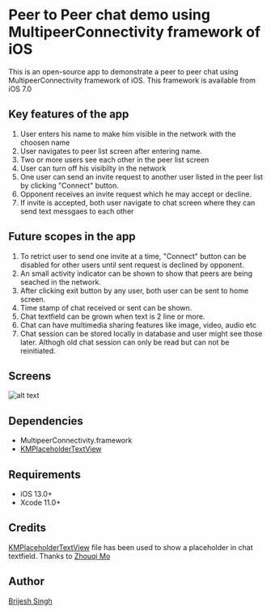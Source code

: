 Peer to Peer chat demo using MultipeerConnectivity framework of iOS
============

This is an open-source app to demonstrate a peer to peer chat using MultipeerConnectivity framework of iOS. This framework is available from iOS 7.0


## Key features of the app

1. User enters his name to make him visible in the network with the choosen name
2. User navigates to peer list screen after entering name.
3. Two or more users see each other in the peer list screen
4. User can turn off his visibilty in the network
5. One user can send an invite request to another user listed in the peer list by clicking "Connect" button.
6. Opponent receives an invite request which he may accept or decline.
7. If invite is accepted, both user navigate to chat screen where they can send text messgaes to each other


## Future scopes in the app

1. To retrict user to send one invite at a time, "Connect" button can be disabled for other users until sent request is declined by opponent.
2. An small activity indicator can be shown to show that peers are being seached in the network.
3. After clicking exit button by any user, both user can be sent to home screen.
4. Time stamp of chat received or sent can be shown.
5. Chat textfield can be grown when text is 2 line or more.
6. Chat can have multimedia sharing features like image, video, audio etc
7. Chat session can be stored locally in database and user might see those later. Althogh old chat session can only be read but can not be reinitiated.


## Screens

![alt text](https://github.com/brijesh0205/iOS-PeertoPeerChat-DemoApp/blob/main/Screen%20Recording%202020-11-27%20at%201.59.03%20PM.gif)


## Dependencies

- MultipeerConnectivity.framework
- [KMPlaceholderTextView](https://github.com/MoZhouqi/KMPlaceholderTextViewe)

## Requirements

- iOS 13.0+
- Xcode 11.0+

## Credits

[KMPlaceholderTextView](https://github.com/MoZhouqi/KMPlaceholderTextView) file has been used to show a placeholder in chat textfield. Thanks to [Zhouqi Mo](https://github.com/MoZhouqi)


## Author

[Brijesh Singh](https://github.com/brijesh0205)
